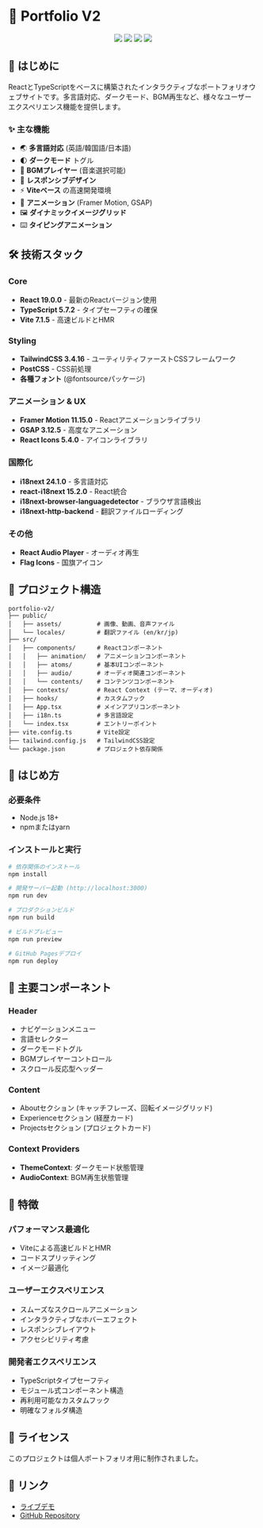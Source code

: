 # 🎨 Portfolio V2

<div align="center">
  <img src="https://img.shields.io/badge/React-19.0.0-61DAFB?style=for-the-badge&logo=react&logoColor=white" />
  <img src="https://img.shields.io/badge/TypeScript-5.7.2-3178C6?style=for-the-badge&logo=typescript&logoColor=white" />
  <img src="https://img.shields.io/badge/Vite-7.1.5-646CFF?style=for-the-badge&logo=vite&logoColor=white" />
  <img src="https://img.shields.io/badge/TailwindCSS-3.4.16-06B6D4?style=for-the-badge&logo=tailwindcss&logoColor=white" />
</div>

## 📖 はじめに

ReactとTypeScriptをベースに構築されたインタラクティブなポートフォリオウェブサイトです。多言語対応、ダークモード、BGM再生など、様々なユーザーエクスペリエンス機能を提供します。

### ✨ 主な機能

- 🌏 **多言語対応** (英語/韓国語/日本語)
- 🌓 **ダークモード** トグル
- 🎵 **BGMプレイヤー** (音楽選択可能)
- 📱 **レスポンシブデザイン**
- ⚡ **Viteベース** の高速開発環境
- 🎨 **アニメーション** (Framer Motion, GSAP)
- 🖼️ **ダイナミックイメージグリッド**
- ⌨️ **タイピングアニメーション**

## 🛠 技術スタック

### Core
- **React 19.0.0** - 最新のReactバージョン使用
- **TypeScript 5.7.2** - タイプセーフティの確保
- **Vite 7.1.5** - 高速ビルドとHMR

### Styling
- **TailwindCSS 3.4.16** - ユーティリティファーストCSSフレームワーク
- **PostCSS** - CSS前処理
- **各種フォント** (@fontsourceパッケージ)

### アニメーション & UX
- **Framer Motion 11.15.0** - Reactアニメーションライブラリ
- **GSAP 3.12.5** - 高度なアニメーション
- **React Icons 5.4.0** - アイコンライブラリ

### 国際化
- **i18next 24.1.0** - 多言語対応
- **react-i18next 15.2.0** - React統合
- **i18next-browser-languagedetector** - ブラウザ言語検出
- **i18next-http-backend** - 翻訳ファイルローディング

### その他
- **React Audio Player** - オーディオ再生
- **Flag Icons** - 国旗アイコン

## 📁 プロジェクト構造

```
portfolio-v2/
├── public/
│   ├── assets/          # 画像、動画、音声ファイル
│   └── locales/         # 翻訳ファイル (en/kr/jp)
├── src/
│   ├── components/      # Reactコンポーネント
│   │   ├── animation/   # アニメーションコンポーネント
│   │   ├── atoms/       # 基本UIコンポーネント
│   │   ├── audio/       # オーディオ関連コンポーネント
│   │   └── contents/    # コンテンツコンポーネント
│   ├── contexts/        # React Context (テーマ、オーディオ)
│   ├── hooks/           # カスタムフック
│   ├── App.tsx          # メインアプリコンポーネント
│   ├── i18n.ts          # 多言語設定
│   └── index.tsx        # エントリーポイント
├── vite.config.ts       # Vite設定
├── tailwind.config.js   # TailwindCSS設定
└── package.json         # プロジェクト依存関係
```

## 🚀 はじめ方

### 必要条件
- Node.js 18+
- npmまたはyarn

### インストールと実行

```bash
# 依存関係のインストール
npm install

# 開発サーバー起動 (http://localhost:3000)
npm run dev

# プロダクションビルド
npm run build

# ビルドプレビュー
npm run preview

# GitHub Pagesデプロイ
npm run deploy
```

## 🎯 主要コンポーネント

### Header
- ナビゲーションメニュー
- 言語セレクター
- ダークモードトグル
- BGMプレイヤーコントロール
- スクロール反応型ヘッダー

### Content
- Aboutセクション (キャッチフレーズ、回転イメージグリッド)
- Experienceセクション (経歴カード)
- Projectsセクション (プロジェクトカード)

### Context Providers
- **ThemeContext**: ダークモード状態管理
- **AudioContext**: BGM再生状態管理

## 🌟 特徴

### パフォーマンス最適化
- Viteによる高速ビルドとHMR
- コードスプリッティング
- イメージ最適化

### ユーザーエクスペリエンス
- スムーズなスクロールアニメーション
- インタラクティブなホバーエフェクト
- レスポンシブレイアウト
- アクセシビリティ考慮

### 開発者エクスペリエンス
- TypeScriptタイプセーフティ
- モジュール式コンポーネント構造
- 再利用可能なカスタムフック
- 明確なフォルダ構造

## 📝 ライセンス

このプロジェクトは個人ポートフォリオ用に制作されました。

## 🔗 リンク

- [ライブデモ](https://foreverfl.github.io/portfolio-v2)
- [GitHub Repository](https://github.com/foreverfl/portfolio-v2)